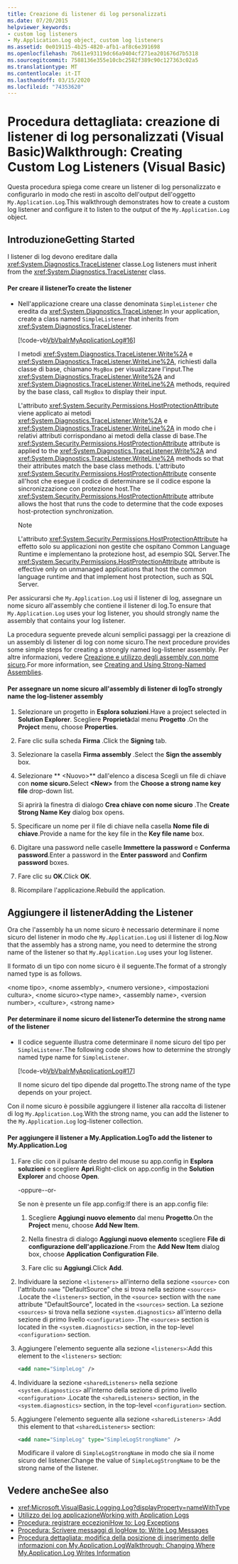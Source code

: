 ```yaml
---
title: Creazione di listener di log personalizzati
ms.date: 07/20/2015
helpviewer_keywords:
- custom log listeners
- My.Application.Log object, custom log listeners
ms.assetid: 0e019115-4b25-4820-afb1-af8c6e391698
ms.openlocfilehash: 7b611e93119dc66a9404cf271ea201676d7b5318
ms.sourcegitcommit: 7588136e355e10cbc2582f389c90c127363c02a5
ms.translationtype: MT
ms.contentlocale: it-IT
ms.lasthandoff: 03/15/2020
ms.locfileid: "74353620"
---
```

# <a name="walkthrough-creating-custom-log-listeners-visual-basic"></a><span data-ttu-id="89f4a-102">Procedura dettagliata: creazione di listener di log personalizzati (Visual Basic)</span><span class="sxs-lookup"><span data-stu-id="89f4a-102">Walkthrough: Creating Custom Log Listeners (Visual Basic)</span></span>

<span data-ttu-id="89f4a-103">Questa procedura spiega come creare un listener di log personalizzato e configurarlo in modo che resti in ascolto dell'output dell'oggetto `My.Application.Log`.</span><span class="sxs-lookup"><span data-stu-id="89f4a-103">This walkthrough demonstrates how to create a custom log listener and configure it to listen to the output of the `My.Application.Log` object.</span></span>

## <a name="getting-started"></a><span data-ttu-id="89f4a-104">Introduzione</span><span class="sxs-lookup"><span data-stu-id="89f4a-104">Getting Started</span></span>

<span data-ttu-id="89f4a-105">I listener di log devono ereditare dalla <xref:System.Diagnostics.TraceListener> classe.</span><span class="sxs-lookup"><span data-stu-id="89f4a-105">Log listeners must inherit from the <xref:System.Diagnostics.TraceListener> class.</span></span>

#### <a name="to-create-the-listener"></a><span data-ttu-id="89f4a-106">Per creare il listener</span><span class="sxs-lookup"><span data-stu-id="89f4a-106">To create the listener</span></span>

- <span data-ttu-id="89f4a-107">Nell'applicazione creare una classe denominata `SimpleListener` che eredita da <xref:System.Diagnostics.TraceListener>.</span><span class="sxs-lookup"><span data-stu-id="89f4a-107">In your application, create a class named `SimpleListener` that inherits from <xref:System.Diagnostics.TraceListener>.</span></span>

     [!code-vb[VbVbalrMyApplicationLog#16](~/samples/snippets/visualbasic/VS_Snippets_VBCSharp/VbVbalrMyApplicationLog/VB/Form1.vb#16)]

     <span data-ttu-id="89f4a-108">I metodi <xref:System.Diagnostics.TraceListener.Write%2A> e <xref:System.Diagnostics.TraceListener.WriteLine%2A>, richiesti dalla classe di base, chiamano `MsgBox` per visualizzare l'input.</span><span class="sxs-lookup"><span data-stu-id="89f4a-108">The <xref:System.Diagnostics.TraceListener.Write%2A> and <xref:System.Diagnostics.TraceListener.WriteLine%2A> methods, required by the base class, call `MsgBox` to display their input.</span></span>

     <span data-ttu-id="89f4a-109">L'attributo <xref:System.Security.Permissions.HostProtectionAttribute> viene applicato ai metodi <xref:System.Diagnostics.TraceListener.Write%2A> e <xref:System.Diagnostics.TraceListener.WriteLine%2A> in modo che i relativi attributi corrispondano ai metodi della classe di base.</span><span class="sxs-lookup"><span data-stu-id="89f4a-109">The <xref:System.Security.Permissions.HostProtectionAttribute> attribute is applied to the <xref:System.Diagnostics.TraceListener.Write%2A> and <xref:System.Diagnostics.TraceListener.WriteLine%2A> methods so that their attributes match the base class methods.</span></span> <span data-ttu-id="89f4a-110">L'attributo <xref:System.Security.Permissions.HostProtectionAttribute> consente all'host che esegue il codice di determinare se il codice espone la sincronizzazione con protezione host.</span><span class="sxs-lookup"><span data-stu-id="89f4a-110">The <xref:System.Security.Permissions.HostProtectionAttribute> attribute allows the host that runs the code to determine that the code exposes host-protection synchronization.</span></span>

    > [!NOTE]
    > <span data-ttu-id="89f4a-111">L'attributo <xref:System.Security.Permissions.HostProtectionAttribute> ha effetto solo su applicazioni non gestite che ospitano Common Language Runtime e implementano la protezione host, ad esempio SQL Server.</span><span class="sxs-lookup"><span data-stu-id="89f4a-111">The <xref:System.Security.Permissions.HostProtectionAttribute> attribute is effective only on unmanaged applications that host the common language runtime and that implement host protection, such as SQL Server.</span></span>

<span data-ttu-id="89f4a-112">Per assicurarsi che `My.Application.Log` usi il listener di log, assegnare un nome sicuro all'assembly che contiene il listener di log.</span><span class="sxs-lookup"><span data-stu-id="89f4a-112">To ensure that `My.Application.Log` uses your log listener, you should strongly name the assembly that contains your log listener.</span></span>

<span data-ttu-id="89f4a-113">La procedura seguente prevede alcuni semplici passaggi per la creazione di un assembly di listener di log con nome sicuro.</span><span class="sxs-lookup"><span data-stu-id="89f4a-113">The next procedure provides some simple steps for creating a strongly named log-listener assembly.</span></span> <span data-ttu-id="89f4a-114">Per altre informazioni, vedere [Creazione e utilizzo degli assembly con nome sicuro](../../../../standard/assembly/create-use-strong-named.md).</span><span class="sxs-lookup"><span data-stu-id="89f4a-114">For more information, see [Creating and Using Strong-Named Assemblies](../../../../standard/assembly/create-use-strong-named.md).</span></span>

#### <a name="to-strongly-name-the-log-listener-assembly"></a><span data-ttu-id="89f4a-115">Per assegnare un nome sicuro all'assembly di listener di log</span><span class="sxs-lookup"><span data-stu-id="89f4a-115">To strongly name the log-listener assembly</span></span>

1. <span data-ttu-id="89f4a-116">Selezionare un progetto in **Esplora soluzioni**.</span><span class="sxs-lookup"><span data-stu-id="89f4a-116">Have a project selected in **Solution Explorer**.</span></span> <span data-ttu-id="89f4a-117">Scegliere **Proprietà**dal menu **Progetto** .</span><span class="sxs-lookup"><span data-stu-id="89f4a-117">On the **Project** menu, choose **Properties**.</span></span>

2. <span data-ttu-id="89f4a-118">Fare clic sulla scheda **Firma** .</span><span class="sxs-lookup"><span data-stu-id="89f4a-118">Click the **Signing** tab.</span></span>

3. <span data-ttu-id="89f4a-119">Selezionare la casella **Firma assembly** .</span><span class="sxs-lookup"><span data-stu-id="89f4a-119">Select the **Sign the assembly** box.</span></span>

4. <span data-ttu-id="89f4a-120">Selezionare \*\* \<Nuovo>\*\* dall'elenco a discesa Scegli un file di chiave con **nome sicuro.**</span><span class="sxs-lookup"><span data-stu-id="89f4a-120">Select **\<New>** from the **Choose a strong name key file** drop-down list.</span></span>

     <span data-ttu-id="89f4a-121">Si aprirà la finestra di dialogo **Crea chiave con nome sicuro** .</span><span class="sxs-lookup"><span data-stu-id="89f4a-121">The **Create Strong Name Key** dialog box opens.</span></span>

5. <span data-ttu-id="89f4a-122">Specificare un nome per il file di chiave nella casella **Nome file di chiave**.</span><span class="sxs-lookup"><span data-stu-id="89f4a-122">Provide a name for the key file in the **Key file name** box.</span></span>

6. <span data-ttu-id="89f4a-123">Digitare una password nelle caselle **Immettere la password** e **Conferma password**.</span><span class="sxs-lookup"><span data-stu-id="89f4a-123">Enter a password in the **Enter password** and **Confirm password** boxes.</span></span>

7. <span data-ttu-id="89f4a-124">Fare clic su **OK**.</span><span class="sxs-lookup"><span data-stu-id="89f4a-124">Click **OK**.</span></span>

8. <span data-ttu-id="89f4a-125">Ricompilare l'applicazione.</span><span class="sxs-lookup"><span data-stu-id="89f4a-125">Rebuild the application.</span></span>

## <a name="adding-the-listener"></a><span data-ttu-id="89f4a-126">Aggiungere il listener</span><span class="sxs-lookup"><span data-stu-id="89f4a-126">Adding the Listener</span></span>

<span data-ttu-id="89f4a-127">Ora che l'assembly ha un nome sicuro è necessario determinare il nome sicuro del listener in modo che `My.Application.Log` usi il listener di log.</span><span class="sxs-lookup"><span data-stu-id="89f4a-127">Now that the assembly has a strong name, you need to determine the strong name of the listener so that `My.Application.Log` uses your log listener.</span></span>

<span data-ttu-id="89f4a-128">Il formato di un tipo con nome sicuro è il seguente.</span><span class="sxs-lookup"><span data-stu-id="89f4a-128">The format of a strongly named type is as follows.</span></span>

<span data-ttu-id="89f4a-129">\<nome tipo>, \<nome assembly>, \<numero versione>, \<impostazioni cultura>, \<nome sicuro></span><span class="sxs-lookup"><span data-stu-id="89f4a-129">\<type name>, \<assembly name>, \<version number>, \<culture>, \<strong name></span></span>

#### <a name="to-determine-the-strong-name-of-the-listener"></a><span data-ttu-id="89f4a-130">Per determinare il nome sicuro del listener</span><span class="sxs-lookup"><span data-stu-id="89f4a-130">To determine the strong name of the listener</span></span>

- <span data-ttu-id="89f4a-131">Il codice seguente illustra come determinare il nome sicuro del tipo per `SimpleListener`.</span><span class="sxs-lookup"><span data-stu-id="89f4a-131">The following code shows how to determine the strongly named type name for `SimpleListener`.</span></span>

     [!code-vb[VbVbalrMyApplicationLog#17](~/samples/snippets/visualbasic/VS_Snippets_VBCSharp/VbVbalrMyApplicationLog/VB/Form1.vb#17)]

     <span data-ttu-id="89f4a-132">Il nome sicuro del tipo dipende dal progetto.</span><span class="sxs-lookup"><span data-stu-id="89f4a-132">The strong name of the type depends on your project.</span></span>

<span data-ttu-id="89f4a-133">Con il nome sicuro è possibile aggiungere il listener alla raccolta di listener di log `My.Application.Log`.</span><span class="sxs-lookup"><span data-stu-id="89f4a-133">With the strong name, you can add the listener to the `My.Application.Log` log-listener collection.</span></span>

#### <a name="to-add-the-listener-to-myapplicationlog"></a><span data-ttu-id="89f4a-134">Per aggiungere il listener a My.Application.Log</span><span class="sxs-lookup"><span data-stu-id="89f4a-134">To add the listener to My.Application.Log</span></span>

1. <span data-ttu-id="89f4a-135">Fare clic con il pulsante destro del mouse su app.config in **Esplora soluzioni** e scegliere **Apri**.</span><span class="sxs-lookup"><span data-stu-id="89f4a-135">Right-click on app.config in the **Solution Explorer** and choose **Open**.</span></span>

     <span data-ttu-id="89f4a-136">-oppure-</span><span class="sxs-lookup"><span data-stu-id="89f4a-136">-or-</span></span>

     <span data-ttu-id="89f4a-137">Se non è presente un file app.config:</span><span class="sxs-lookup"><span data-stu-id="89f4a-137">If there is an app.config file:</span></span>

    1. <span data-ttu-id="89f4a-138">Scegliere **Aggiungi nuovo elemento** dal menu **Progetto**.</span><span class="sxs-lookup"><span data-stu-id="89f4a-138">On the **Project** menu, choose **Add New Item**.</span></span>

    2. <span data-ttu-id="89f4a-139">Nella finestra di dialogo **Aggiungi nuovo elemento** scegliere **File di configurazione dell'applicazione**.</span><span class="sxs-lookup"><span data-stu-id="89f4a-139">From the **Add New Item** dialog box, choose **Application Configuration File**.</span></span>

    3. <span data-ttu-id="89f4a-140">Fare clic su **Aggiungi**.</span><span class="sxs-lookup"><span data-stu-id="89f4a-140">Click **Add**.</span></span>

2. <span data-ttu-id="89f4a-141">Individuare la sezione `<listeners>` all'interno della sezione `<source>` con l'attributo `name` "DefaultSource" che si trova nella sezione `<sources>` .</span><span class="sxs-lookup"><span data-stu-id="89f4a-141">Locate the `<listeners>` section, in the `<source>` section with the `name` attribute "DefaultSource", located in the `<sources>` section.</span></span> <span data-ttu-id="89f4a-142">La sezione `<sources>` si trova nella sezione `<system.diagnostics>` all'interno della sezione di primo livello `<configuration>` .</span><span class="sxs-lookup"><span data-stu-id="89f4a-142">The `<sources>` section is located in the `<system.diagnostics>` section, in the top-level `<configuration>` section.</span></span>

3. <span data-ttu-id="89f4a-143">Aggiungere l'elemento seguente alla sezione `<listeners>`:</span><span class="sxs-lookup"><span data-stu-id="89f4a-143">Add this element to the `<listeners>` section:</span></span>

    ```xml
    <add name="SimpleLog" />
    ```

4. <span data-ttu-id="89f4a-144">Individuare la sezione `<sharedListeners>` nella sezione `<system.diagnostics>` all'interno della sezione di primo livello `<configuration>` .</span><span class="sxs-lookup"><span data-stu-id="89f4a-144">Locate the `<sharedListeners>` section, in the `<system.diagnostics>` section, in the top-level `<configuration>` section.</span></span>

5. <span data-ttu-id="89f4a-145">Aggiungere l'elemento seguente alla sezione `<sharedListeners>` :</span><span class="sxs-lookup"><span data-stu-id="89f4a-145">Add this element to that `<sharedListeners>` section:</span></span>

    ```xml
    <add name="SimpleLog" type="SimpleLogStrongName" />
    ```

     <span data-ttu-id="89f4a-146">Modificare il valore di `SimpleLogStrongName` in modo che sia il nome sicuro del listener.</span><span class="sxs-lookup"><span data-stu-id="89f4a-146">Change the value of `SimpleLogStrongName` to be the strong name of the listener.</span></span>

## <a name="see-also"></a><span data-ttu-id="89f4a-147">Vedere anche</span><span class="sxs-lookup"><span data-stu-id="89f4a-147">See also</span></span>

- <xref:Microsoft.VisualBasic.Logging.Log?displayProperty=nameWithType>
- [<span data-ttu-id="89f4a-148">Utilizzo dei log applicazione</span><span class="sxs-lookup"><span data-stu-id="89f4a-148">Working with Application Logs</span></span>](../../../../visual-basic/developing-apps/programming/log-info/working-with-application-logs.md)
- [<span data-ttu-id="89f4a-149">Procedura: registrare eccezioni</span><span class="sxs-lookup"><span data-stu-id="89f4a-149">How to: Log Exceptions</span></span>](../../../../visual-basic/developing-apps/programming/log-info/how-to-log-exceptions.md)
- [<span data-ttu-id="89f4a-150">Procedura: Scrivere messaggi di log</span><span class="sxs-lookup"><span data-stu-id="89f4a-150">How to: Write Log Messages</span></span>](../../../../visual-basic/developing-apps/programming/log-info/how-to-write-log-messages.md)
- [<span data-ttu-id="89f4a-151">Procedura dettagliata: modifica della posizione di inserimento delle informazioni con My.Application.Log</span><span class="sxs-lookup"><span data-stu-id="89f4a-151">Walkthrough: Changing Where My.Application.Log Writes Information</span></span>](../../../../visual-basic/developing-apps/programming/log-info/walkthrough-changing-where-my-application-log-writes-information.md)
